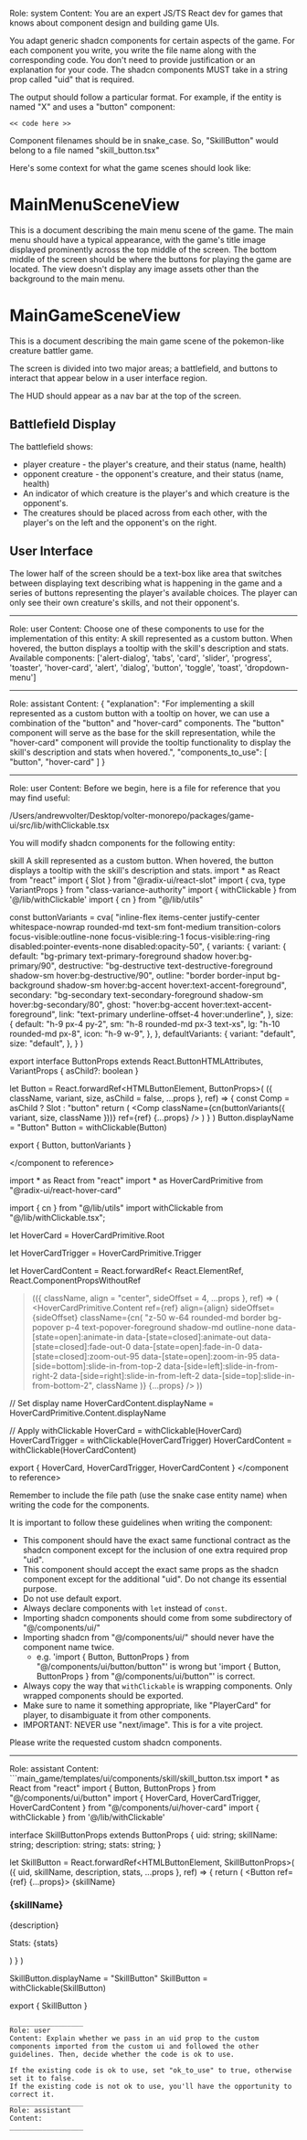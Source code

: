 Role: system
Content: You are an expert JS/TS React dev for games that knows about component design and building game UIs.

You adapt generic shadcn components for certain aspects of the game.
For each component you write, you write the file name along with the corresponding code.
You don't need to provide justification or an explanation for your code.
The shadcn components MUST take in a string prop called "uid" that is required.

The output should follow a particular format. For example, if the entity is named "X" and uses a "button" component:

``` main_game/templates/ui/components/X/button.tsx
<< code here >>
```

Component filenames should be in snake_case. So, "SkillButton" would belong to a file named "skill_button.tsx"

Here's some context for what the game scenes should look like:

# MainMenuSceneView

This is a document describing the main menu scene of the game. The main menu should have a typical appearance, with the game's title image displayed prominently across the top middle of the screen. The bottom middle of the screen should be where the buttons for playing the game are located. The view doesn't display any image assets other than the background to the main menu.
# MainGameSceneView

This is a document describing the main game scene of the pokemon-like creature battler game.

The screen is divided into two major areas; a battlefield, and buttons to interact that appear below in a user interface region.

The HUD should appear as a nav bar at the top of the screen.

## Battlefield Display

The battlefield shows:

- player creature - the player's creature, and their status (name, health)
- opponent creature - the opponent's creature, and their status (name, health)
- An indicator of which creature is the player's and which creature is the opponent's.
- The creatures should be placed across from each other, with the player's on the left and the opponent's on the right.

## User Interface

The lower half of the screen should be a text-box like area that switches between displaying text describing what is happening in the game and a series of buttons representing the player's available choices. The player can only see their own creature's skills, and not their opponent's.

__________________
Role: user
Content: Choose one of these components to use for the implementation of this entity: A skill represented as a custom button. When hovered, the button displays a tooltip with the skill's description and stats. 
 Available components: ['alert-dialog', 'tabs', 'card', 'slider', 'progress', 'toaster', 'hover-card', 'alert', 'dialog', 'button', 'toggle', 'toast', 'dropdown-menu']
__________________
Role: assistant
Content: {
  "explanation": "For implementing a skill represented as a custom button with a tooltip on hover, we can use a combination of the \"button\" and \"hover-card\" components. The \"button\" component will serve as the base for the skill representation, while the \"hover-card\" component will provide the tooltip functionality to display the skill's description and stats when hovered.",
  "components_to_use": [
    "button",
    "hover-card"
  ]
}
__________________
Role: user
Content: Before we begin, here is a file for reference that you may find useful:

/Users/andrewvolter/Desktop/volter-monorepo/packages/game-ui/src/lib/withClickable.tsx

You will modify shadcn components for the following entity:

<entity name>
skill
</entity name>

<entity view description>
A skill represented as a custom button. When hovered, the button displays a tooltip with the skill's description and stats.
</entity view description>


<component to reference>
import * as React from "react"
import { Slot } from "@radix-ui/react-slot"
import { cva, type VariantProps } from "class-variance-authority"
import { withClickable } from '@/lib/withClickable'
import { cn } from "@/lib/utils"

const buttonVariants = cva(
  "inline-flex items-center justify-center whitespace-nowrap rounded-md text-sm font-medium transition-colors focus-visible:outline-none focus-visible:ring-1 focus-visible:ring-ring disabled:pointer-events-none disabled:opacity-50",
  {
    variants: {
      variant: {
        default:
          "bg-primary text-primary-foreground shadow hover:bg-primary/90",
        destructive:
          "bg-destructive text-destructive-foreground shadow-sm hover:bg-destructive/90",
        outline:
          "border border-input bg-background shadow-sm hover:bg-accent hover:text-accent-foreground",
        secondary:
          "bg-secondary text-secondary-foreground shadow-sm hover:bg-secondary/80",
        ghost: "hover:bg-accent hover:text-accent-foreground",
        link: "text-primary underline-offset-4 hover:underline",
      },
      size: {
        default: "h-9 px-4 py-2",
        sm: "h-8 rounded-md px-3 text-xs",
        lg: "h-10 rounded-md px-8",
        icon: "h-9 w-9",
      },
    },
    defaultVariants: {
      variant: "default",
      size: "default",
    },
  }
)

export interface ButtonProps
  extends React.ButtonHTMLAttributes<HTMLButtonElement>,
    VariantProps<typeof buttonVariants> {
  asChild?: boolean
}

let Button = React.forwardRef<HTMLButtonElement, ButtonProps>(
  ({ className, variant, size, asChild = false, ...props }, ref) => {
    const Comp = asChild ? Slot : "button"
    return (
      <Comp
        className={cn(buttonVariants({ variant, size, className }))}
        ref={ref}
        {...props}
      />
    )
  }
)
Button.displayName = "Button"
Button = withClickable(Button)


export {
    Button,
    buttonVariants
}

</component to reference>

<component to reference>
import * as React from "react"
import * as HoverCardPrimitive from "@radix-ui/react-hover-card"

import { cn } from "@/lib/utils"
import withClickable from "@/lib/withClickable.tsx";

let HoverCard = HoverCardPrimitive.Root

let HoverCardTrigger = HoverCardPrimitive.Trigger

let HoverCardContent = React.forwardRef<
  React.ElementRef<typeof HoverCardPrimitive.Content>,
  React.ComponentPropsWithoutRef<typeof HoverCardPrimitive.Content>
>(({ className, align = "center", sideOffset = 4, ...props }, ref) => (
  <HoverCardPrimitive.Content
    ref={ref}
    align={align}
    sideOffset={sideOffset}
    className={cn(
      "z-50 w-64 rounded-md border bg-popover p-4 text-popover-foreground shadow-md outline-none data-[state=open]:animate-in data-[state=closed]:animate-out data-[state=closed]:fade-out-0 data-[state=open]:fade-in-0 data-[state=closed]:zoom-out-95 data-[state=open]:zoom-in-95 data-[side=bottom]:slide-in-from-top-2 data-[side=left]:slide-in-from-right-2 data-[side=right]:slide-in-from-left-2 data-[side=top]:slide-in-from-bottom-2",
      className
    )}
    {...props}
  />
))

// Set display name
HoverCardContent.displayName = HoverCardPrimitive.Content.displayName

// Apply withClickable
HoverCard = withClickable(HoverCard)
HoverCardTrigger = withClickable(HoverCardTrigger)
HoverCardContent = withClickable(HoverCardContent)

export { HoverCard, HoverCardTrigger, HoverCardContent }
</component to reference>


Remember to include the file path (use the snake case entity name) when writing the code for the components.

It is important to follow these guidelines when writing the component:
- This component should have the exact same functional contract as the shadcn component except for the inclusion of one extra required prop "uid".
- This component should accept the exact same props as the shadcn component except for the additional "uid". Do not change its essential purpose.
- Do not use default export.
- Always declare components with `let` instead of `const`.
- Importing shadcn components should come from some subdirectory of "@/components/ui/"
- Importing shadcn from "@/components/ui/" should never have the component name twice.
  - e.g. 'import { Button, ButtonProps } from "@/components/ui/button/button"' is wrong but 'import { Button, ButtonProps } from "@/components/ui/button"' is correct.
- Always copy the way that `withClickable` is wrapping components. Only wrapped components should be exported.
- Make sure to name it something appropriate, like "PlayerCard" for player, to disambiguate it from other components.
- IMPORTANT: NEVER use "next/image".  This is for a vite project. 

Please write the requested custom shadcn components.
__________________
Role: assistant
Content: ```main_game/templates/ui/components/skill/skill_button.tsx
import * as React from "react"
import { Button, ButtonProps } from "@/components/ui/button"
import { HoverCard, HoverCardTrigger, HoverCardContent } from "@/components/ui/hover-card"
import { withClickable } from '@/lib/withClickable'

interface SkillButtonProps extends ButtonProps {
  uid: string;
  skillName: string;
  description: string;
  stats: string;
}

let SkillButton = React.forwardRef<HTMLButtonElement, SkillButtonProps>(
  ({ uid, skillName, description, stats, ...props }, ref) => {
    return (
      <HoverCard>
        <HoverCardTrigger asChild>
          <Button ref={ref} {...props}>
            {skillName}
          </Button>
        </HoverCardTrigger>
        <HoverCardContent>
          <div>
            <h3 className="font-bold">{skillName}</h3>
            <p>{description}</p>
            <p className="mt-2 font-semibold">Stats: {stats}</p>
          </div>
        </HoverCardContent>
      </HoverCard>
    )
  }
)

SkillButton.displayName = "SkillButton"
SkillButton = withClickable(SkillButton)

export { SkillButton }
```
__________________
Role: user
Content: Explain whether we pass in an uid prop to the custom components imported from the custom ui and followed the other
guidelines. Then, decide whether the code is ok to use.

If the existing code is ok to use, set "ok_to_use" to true, otherwise set it to false.
If the existing code is not ok to use, you'll have the opportunity to correct it.
__________________
Role: assistant
Content: 
__________________
